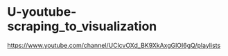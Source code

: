 # U-youtube-scraping_to_visualization
https://www.youtube.com/channel/UClcvOXd_BK9XkAxgGlOI6gQ/playlists
